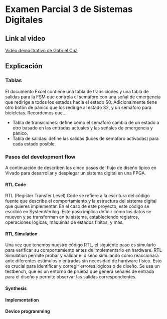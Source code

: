 # Examen Parcial 3 de Sistemas Digitales

## Link al video

[Video demostrativo de Gabriel Cuá](URL)

## Explicación

### Tablas

El documento Excel contiene una tabla de transiciones y una tabla de salidas para la FSM que controla el semáforo con una señal de emergencia que redirige a todos los estados hacia el estado S0. Adicionalmente tiene otro botón de pánico que los redirige al estado S2, y un semáforo para bicicletas. Recordemos que...

- Tabla de transiciones: define cómo el semáforo cambia de un estado a otro basado en las entradas actuales y las señales de emergencia y pánico.
- Tabla de salidas: define las salidas (luces de semáforo activadas) para cada estado posible.

### Pasos del development flow

A continuación de describen los cinco pasos del flujo de diseño típico en Vivado para desarrollar y desplegar un sistema digital en una FPGA.

#### RTL Code
RTL (Register Transfer Level) Code se refiere a la escritura del código fuente que describe el comportamiento y la estructura del sistema digital que quieres implementar. En el caso de este proyecto, este código se escribió en SystemVerilog. Este paso implica definir cómo los datos se mueven y se transforman en tu sistema, estableciendo registros, operaciones lógicas, máquinas de estados finitos, y más.

#### RTL Simulation
Una vez que tenemos nuestro código RTL, el siguiente paso es simularlo para verificar su comportamiento antes de implementarlo en hardware. RTL Simulation permite probar y validar el diseño simulando cómo reaccionará ante diferentes estímulos o entradas sin necesidad de hardware físico. Esto es crucial para identificar y corregir errores lógicos o de diseño. Se usa un testbench, que es un entorno de prueba que genera señales de entrada para el diseño y permite observar las salidas correspondientes.

#### Synthesis


#### Implementation


#### Device programming

